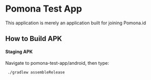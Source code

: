 # Pomona Test App
This application is merely an application built for joining Pomona.id

## How to Build APK
#### Staging APK
Navigate to pomona-test-app/android, then type:
```
 ./gradlew assembleRelease
```